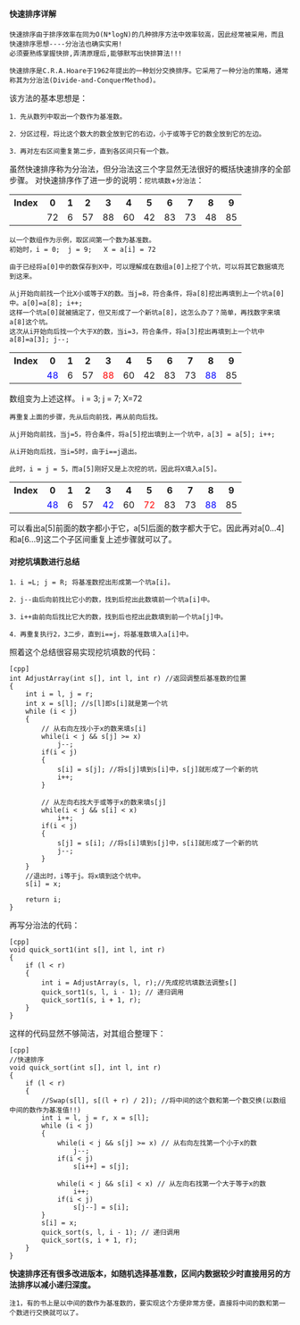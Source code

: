 #### 快速排序详解

```
快速排序由于排序效率在同为O(N*logN)的几种排序方法中效率较高，因此经常被采用，而且快速排序思想----分治法也确实实用!
必须要熟练掌握快排,弄清原理后,能够默写出快排算法!!!
```

`快速排序是C.R.A.Hoare于1962年提出的一种划分交换排序。它采用了一种分治的策略，通常称其为分治法(Divide-and-ConquerMethod)。`

该方法的基本思想是：
```
1．先从数列中取出一个数作为基准数。

2．分区过程，将比这个数大的数全放到它的右边，小于或等于它的数全放到它的左边。

3．再对左右区间重复第二步，直到各区间只有一个数。
```


虽然快速排序称为分治法，但分治法这三个字显然无法很好的概括快速排序的全部步骤。
对快速排序作了进一步的说明：`挖坑填数`+`分治法`：


<table>
    <tr>
        <th>Index</th>
        <th>0</th>
        <th>1</th>
        <th>2</th>
        <th>3</th>
        <th>4</th>
        <th>5</th>
        <th>6</th>
        <th>7</th>
        <th>8</th>
        <th>9</th>
    </tr>
    <tr>
        <td></td>
        <td>72</td>
        <td>6</td>
        <td>57</td>
        <td>88</td>
        <td>60</td>
        <td>42</td>
        <td>83</td>
        <td>73</td>
        <td>48</td>
        <td>85</td>
    </tr>
</table>

```
以一个数组作为示例，取区间第一个数为基准数。
初始时，i = 0;  j = 9;   X = a[i] = 72

由于已经将a[0]中的数保存到X中，可以理解成在数组a[0]上挖了个坑，可以将其它数据填充到这来。

从j开始向前找一个比X小或等于X的数。当j=8，符合条件，将a[8]挖出再填到上一个坑a[0]中。a[0]=a[8]; i++;  
这样一个坑a[0]就被搞定了，但又形成了一个新坑a[8]，这怎么办了？简单，再找数字来填a[8]这个坑。
这次从i开始向后找一个大于X的数，当i=3，符合条件，将a[3]挖出再填到上一个坑中a[8]=a[3]; j--;
```
 
<table>
    <tr>
        <th>Index</th>
        <th>0</th>
        <th>1</th>
        <th>2</th>
        <th>3</th>
        <th>4</th>
        <th>5</th>
        <th>6</th>
        <th>7</th>
        <th>8</th>
        <th>9</th>
    </tr>
    <tr>
        <td></td>
        <td style='color:blue;'>48</td>
        <td>6</td>
        <td>57</td>
        <td style='color:red;'>88</td>
        <td>60</td>
        <td>42</td>
        <td>83</td>
        <td>73</td>
        <td style='color:blue;'>88</td>
        <td>85</td>
    </tr>
</table>

数组变为上述这样。 i = 3;   j = 7;   X=72

```
再重复上面的步骤，先从后向前找，再从前向后找。

从j开始向前找，当j=5，符合条件，将a[5]挖出填到上一个坑中，a[3] = a[5]; i++;

从i开始向后找，当i=5时，由于i==j退出。

此时，i = j = 5，而a[5]刚好又是上次挖的坑，因此将X填入a[5]。
```
 

<table>
    <tr>
        <th>Index</th>
        <th>0</th>
        <th>1</th>
        <th>2</th>
        <th>3</th>
        <th>4</th>
        <th>5</th>
        <th>6</th>
        <th>7</th>
        <th>8</th>
        <th>9</th>
    </tr>
    <tr>
        <td></td>
        <td style='color:blue;'>48</td>
        <td>6</td>
        <td>57</td>
        <td style='color:blue;'>42</td>
        <td>60</td>
        <td style='color:red;'>72</td>
        <td>83</td>
        <td>73</td>
        <td style='color:blue;'>88</td>
        <td>85</td>
    </tr>
</table>

可以看出a[5]前面的数字都小于它，a[5]后面的数字都大于它。因此再对a[0…4]和a[6…9]这二个子区间重复上述步骤就可以了。


#### 对挖坑填数进行总结
```
1．i =L; j = R; 将基准数挖出形成第一个坑a[i]。

2．j--由后向前找比它小的数，找到后挖出此数填前一个坑a[i]中。

3．i++由前向后找比它大的数，找到后也挖出此数填到前一个坑a[j]中。

4．再重复执行2，3二步，直到i==j，将基准数填入a[i]中。
```

照着这个总结很容易实现挖坑填数的代码：
```
[cpp]
int AdjustArray(int s[], int l, int r) //返回调整后基准数的位置  
{  
    int i = l, j = r;  
    int x = s[l]; //s[l]即s[i]就是第一个坑  
    while (i < j)  
    {  
        // 从右向左找小于x的数来填s[i]  
        while(i < j && s[j] >= x)   
            j--;    
        if(i < j)   
        {  
            s[i] = s[j]; //将s[j]填到s[i]中，s[j]就形成了一个新的坑  
            i++;  
        }  
  
        // 从左向右找大于或等于x的数来填s[j]  
        while(i < j && s[i] < x)  
            i++;    
        if(i < j)   
        {  
            s[j] = s[i]; //将s[i]填到s[j]中，s[i]就形成了一个新的坑  
            j--;  
        }  
    }  
    //退出时，i等于j。将x填到这个坑中。  
    s[i] = x;  
  
    return i;  
}  
```

再写分治法的代码：
```
[cpp]
void quick_sort1(int s[], int l, int r)  
{  
    if (l < r)  
    {  
        int i = AdjustArray(s, l, r);//先成挖坑填数法调整s[]  
        quick_sort1(s, l, i - 1); // 递归调用   
        quick_sort1(s, i + 1, r);  
    }  
}  
```

这样的代码显然不够简洁，对其组合整理下：
```
[cpp]
//快速排序  
void quick_sort(int s[], int l, int r)  
{  
    if (l < r)  
    {  
        //Swap(s[l], s[(l + r) / 2]); //将中间的这个数和第一个数交换(以数组中间的数作为基准值!!)  
        int i = l, j = r, x = s[l];  
        while (i < j)  
        {  
            while(i < j && s[j] >= x) // 从右向左找第一个小于x的数  
                j--;    
            if(i < j)   
                s[i++] = s[j];  
              
            while(i < j && s[i] < x) // 从左向右找第一个大于等于x的数  
                i++;    
            if(i < j)   
                s[j--] = s[i];  
        }  
        s[i] = x;  
        quick_sort(s, l, i - 1); // 递归调用   
        quick_sort(s, i + 1, r);  
    }  
}  
```

**快速排序还有很多改进版本，如随机选择基准数，区间内数据较少时直接用另的方法排序以减小递归深度。**

`注1，有的书上是以中间的数作为基准数的，要实现这个方便非常方便，直接将中间的数和第一个数进行交换就可以了。`